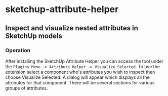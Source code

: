 sketchup-attribute-helper
=========================

Inspect and visualize nested attributes in SketchUp models
----------------------------------------------------------

### Operation

After installing the SketchUp Attribute Helper you can access the tool under the `Plugins Menu -> Attribute Helper -> Visualize Selected`. To use the extension select a component who's attributes you wish to inspect then choose Visualize Selected.  A dialog will appear which displays all the attributes for that component.  There will be several sections for various groups of attributes.
